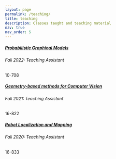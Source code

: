 ```yaml
---
layout: page
permalink: /teaching/
title: teaching
description: Classes taught and teaching material
nav: true
nav_order: 5
---
```

<div class="card mt-3">
  <div class="p-3">
    <div class="row">
      <div class="col-sm-10">
        <h5 class="card-title"><a href="https://andrejristeski.github.io/10708-F22/index.html#info" target="_blank" rel="noopener noreferrer">Probabilistic Graphical Models</a></h5>
        <h6 class="card-subtitle font-italic">Fall 2022: Teaching Assistant</h6>
      </div>
      <div class="col-sm-2 text-sm-right">
        <span class="badge badge-secondary">
          10-708
        </span>
      </div>
    </div>
  </div>
</div>

<div class="card mt-3">
  <div class="p-3">
    <div class="row">
      <div class="col-sm-10">
        <h5 class="card-title"><a href="https://piazza.com/cmu/fall2021/16822/resources" target="_blank" rel="noopener noreferrer">Geometry-based methods for Computer Vision</a></h5>
        <h6 class="card-subtitle font-italic">Fall 2021: Teaching Assistant</h6>
      </div>
      <div class="col-sm-2 text-sm-right">
        <span class="badge badge-secondary">
          16-822
        </span>
      </div>
    </div>
  </div>
</div>

<div class="card mt-3">
  <div class="p-3">
    <div class="row">
      <div class="col-sm-10">
        <h5 class="card-title"><a href="https://piazza.com/cmu/fall2021/16822/resources" target="_blank" rel="noopener noreferrer">Robot Localization and Mapping</a></h5>
        <h6 class="card-subtitle font-italic">Fall 2020: Teaching Assistant</h6>
      </div>
      <div class="col-sm-2 text-sm-right">
        <span class="badge badge-secondary">
          16-833
        </span>
      </div>
    </div>
  </div>
</div>